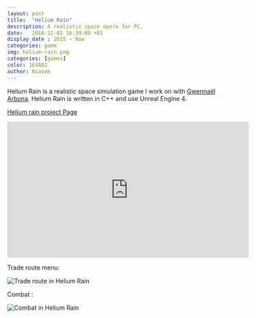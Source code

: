 ```yaml
---
layout: post
title:  "Helium Rain"
description: A realistic space opera for PC.
date:   2016-12-02 16:39:00 +01
display_date : 2015 – Now
categories: game
img: helium-rain.png
categories: [games]
color: 1E4A82
author: Niavok
---
```


Helium Rain is a realistic space simulation game I work on with [Gwennaël Arbona](http://gwennael.arbona.eu/). Helium Rain is written in C++ and use Unreal Engine 4.



[Helium rain project Page](http://helium-rain.com)

<iframe width="560" height="315" src="https://www.youtube.com/embed/P8u5JuIJo0Y" frameborder="0" allowfullscreen></iframe>


Trade route menu:

![Trade route in Helium Rain]({{site.baseurl}}/images/hr-trade-route.jpg)


Combat :

![Combat in Helium Rain]({{site.baseurl}}/images/hr-combat1.jpg)
